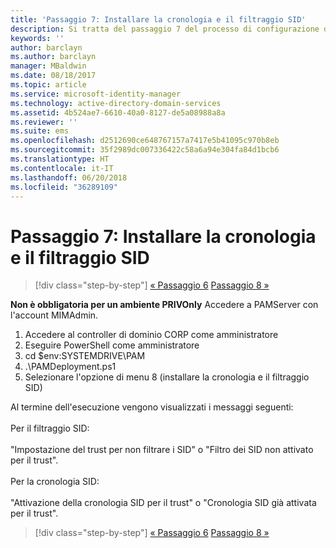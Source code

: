 ```yaml
---
title: 'Passaggio 7: Installare la cronologia e il filtraggio SID'
description: Si tratta del passaggio 7 del processo di configurazione di Privileged Identity Manager tramite script. Questo passaggio riguarda l'impostazione della cronologia e del filtro SID.
keywords: ''
author: barclayn
ms.author: barclayn
manager: MBaldwin
ms.date: 08/18/2017
ms.topic: article
ms.service: microsoft-identity-manager
ms.technology: active-directory-domain-services
ms.assetid: 4b524ae7-6610-40a0-8127-de5a08988a8a
ms.reviewer: ''
ms.suite: ems
ms.openlocfilehash: d2512690ce648767157a7417e5b41095c970b8eb
ms.sourcegitcommit: 35f2989dc007336422c58a6a94e304fa84d1bcb6
ms.translationtype: HT
ms.contentlocale: it-IT
ms.lasthandoff: 06/20/2018
ms.locfileid: "36289109"
---
```

# <a name="step-7-set-up-sid-historysid-filtering"></a>Passaggio 7: Installare la cronologia e il filtraggio SID

> [!div class="step-by-step"]
> [« Passaggio 6](sp1-step6-setup-pam-trust.md)
> [Passaggio 8 »](sp1-step8-pam-deployment-verification.md)

**Non è obbligatoria per un ambiente PRIVOnly** Accedere a PAMServer con l'account MIMAdmin.

1. Accedere al controller di dominio CORP come amministratore
2. Eseguire PowerShell come amministratore
3. cd $env:SYSTEMDRIVE\PAM
4. .\PAMDeployment.ps1
5. Selezionare l'opzione di menu 8 (installare la cronologia e il filtraggio SID)

Al termine dell'esecuzione vengono visualizzati i messaggi seguenti:<br/></br>
Per il filtraggio SID: <br/></br>
"Impostazione del trust per non filtrare i SID" o "Filtro dei SID non attivato per il trust". </br></br>
Per la cronologia SID: </br></br>
"Attivazione della cronologia SID per il trust" o "Cronologia SID già attivata per il trust".

> [!div class="step-by-step"]
> [« Passaggio 6](sp1-step6-setup-pam-trust.md)
> [Passaggio 8 »](sp1-step8-pam-deployment-verification.md)
